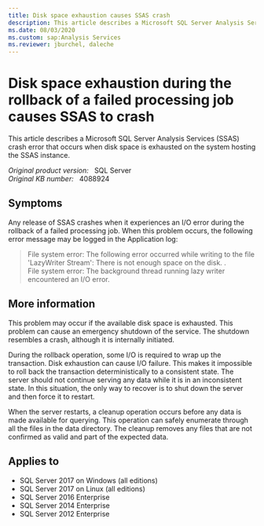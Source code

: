 ```yaml
---
title: Disk space exhaustion causes SSAS crash
description: This article describes a Microsoft SQL Server Analysis Services (SSAS) crash error that occurs when disk space is exhausted.
ms.date: 08/03/2020
ms.custom: sap:Analysis Services
ms.reviewer: jburchel, daleche
---
```

# Disk space exhaustion during the rollback of a failed processing job causes SSAS to crash

This article describes a Microsoft SQL Server Analysis Services (SSAS) crash error that occurs when disk space is exhausted on the system hosting the SSAS instance.

_Original product version:_ &nbsp; SQL Server  
_Original KB number:_ &nbsp; 4088924

## Symptoms

Any release of SSAS crashes when it experiences an I/O error during the rollback of a failed processing job. When this problem occurs, the following error message may be logged in the Application log:

> File system error: The following error occurred while writing to the file 'LazyWriter Stream': There is not enough space on the disk. .  
File system error: The background thread running lazy writer encountered an I/O error.

## More information

This problem may occur if the available disk space is exhausted. This problem can cause an emergency shutdown of the service. The shutdown resembles a crash, although it is internally initiated.

During the rollback operation, some I/O is required to wrap up the transaction. Disk exhaustion can cause I/O failure. This makes it impossible to roll back the transaction deterministically to a consistent state. The server should not continue serving any data while it is in an inconsistent state. In this situation, the only way to recover is to shut down the server and then force it to restart.

When the server restarts, a cleanup operation occurs before any data is made available for querying. This operation can safely enumerate through all the files in the data directory. The cleanup removes any files that are not confirmed as valid and part of the expected data.

## Applies to

- SQL Server 2017 on Windows (all editions)
- SQL Server 2017 on Linux (all editions)
- SQL Server 2016 Enterprise
- SQL Server 2014 Enterprise
- SQL Server 2012 Enterprise
